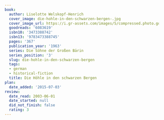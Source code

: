 ```yaml
---
book:
  author: Liselotte Welskopf-Henrich
  cover_image: die-hohle-in-den-schwarzen-bergen-.jpg
  cover_image_url: https://i.gr-assets.com/images/S/compressed.photo.goodreads.com/books/1385369045l/6083619._SX98_.jpg
  goodreads: '6083619'
  isbn10: '3473388742'
  isbn13: '9783473388745'
  pages: '367'
  publication_year: '1963'
  series: Die Söhne der Großen Bärin
  series_position: '3'
  slug: die-hohle-in-den-schwarzen-bergen
  tags:
  - german
  - historical-fiction
  title: Die Höhle in den schwarzen Bergen
plan:
  date_added: '2015-07-03'
review:
  date_read: 2003-06-01
  date_started: null
  did_not_finish: false
  rating: 3
---
```

